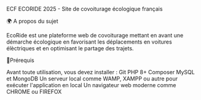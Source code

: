 ECF ECORIDE 2025 - Site de covoiturage écologique français

🌍 A propos du sujet

EcoRide est une plateforme web de covoiturage mettant en avant une démarche écologique en favorisant les déplacements en voitures élèctriques et en optimisant le partage des trajets.

📌Prérequis

Avant toute utilisation, vous devez installer :
Git
PHP 8+
Composer
MySQL et MongoDB
Un serveur local comme WAMP, XAMPP ou autre pour exécuter l'application en local
Un navigateur web moderne comme CHROME ou FIREFOX